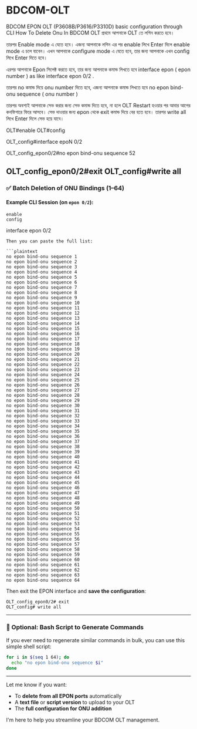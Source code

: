 # BDCOM-OLT
BDCOM EPON OLT (P3608B/P3616/P3310D) basic configuration through CLI
How To Delete Onu In BDCOM OLT
প্রথমে আপনাকে OLT তে লগিন করতে হবে।

তারপর Enable mode এ যেতে হবে। এজন্য আপনাকে লগিন এর পর enable লিখে Enter দিলে enable mode এ চলে যাবেন। এখন আপনাকে configure mode এ যেতে হবে, তার জন্য আপনাকে এখন config লিখে Enter দিতে হবে।

এরপর আপনাকে Epon সিলেক্ট করতে হবে, তার জন্য আপনাকে কমান্ড লিখতে হবে interface epon ( epon number ) as like interface epon 0/2 .

তারপর no কমান্ড দিয়ে onu number দিতে হবে, এজন্য আপনাকে কমান্ড লিখতে হবে no epon bind-onu sequence ( onu number )

তারপর অবশ্যই আপনাকে সেভ করার জন্য সেভ কমান্ড দিতে হবে, না হলে OLT Restart হওয়ার পর আবার আগের কনফিগারে ফিরে আসবে। সেভ দাওয়ার জন্য epon থেকে exit কমান্ড দিয়ে বের হতে হবে। তারপর write all লিখে Enter দিলে সেভ হয়ে যাবে।

OLT#enable
OLT#config

OLT_config#interface epoN 0/2

OLT_config_epon0/2#no epon bind-onu sequence 52

OLT_config_epon0/2#exit
OLT_config#write all
---

### ✅ **Batch Deletion of ONU Bindings (1–64)**

#### Example CLI Session (on `epon 0/2`):

```plaintext
enable
config
```
interface epon 0/2
```
Then you can paste the full list:

```plaintext
no epon bind-onu sequence 1
no epon bind-onu sequence 2
no epon bind-onu sequence 3
no epon bind-onu sequence 4
no epon bind-onu sequence 5
no epon bind-onu sequence 6
no epon bind-onu sequence 7
no epon bind-onu sequence 8
no epon bind-onu sequence 9
no epon bind-onu sequence 10
no epon bind-onu sequence 11
no epon bind-onu sequence 12
no epon bind-onu sequence 13
no epon bind-onu sequence 14
no epon bind-onu sequence 15
no epon bind-onu sequence 16
no epon bind-onu sequence 17
no epon bind-onu sequence 18
no epon bind-onu sequence 19
no epon bind-onu sequence 20
no epon bind-onu sequence 21
no epon bind-onu sequence 22
no epon bind-onu sequence 23
no epon bind-onu sequence 24
no epon bind-onu sequence 25
no epon bind-onu sequence 26
no epon bind-onu sequence 27
no epon bind-onu sequence 28
no epon bind-onu sequence 29
no epon bind-onu sequence 30
no epon bind-onu sequence 31
no epon bind-onu sequence 32
no epon bind-onu sequence 33
no epon bind-onu sequence 34
no epon bind-onu sequence 35
no epon bind-onu sequence 36
no epon bind-onu sequence 37
no epon bind-onu sequence 38
no epon bind-onu sequence 39
no epon bind-onu sequence 40
no epon bind-onu sequence 41
no epon bind-onu sequence 42
no epon bind-onu sequence 43
no epon bind-onu sequence 44
no epon bind-onu sequence 45
no epon bind-onu sequence 46
no epon bind-onu sequence 47
no epon bind-onu sequence 48
no epon bind-onu sequence 49
no epon bind-onu sequence 50
no epon bind-onu sequence 51
no epon bind-onu sequence 52
no epon bind-onu sequence 53
no epon bind-onu sequence 54
no epon bind-onu sequence 55
no epon bind-onu sequence 56
no epon bind-onu sequence 57
no epon bind-onu sequence 58
no epon bind-onu sequence 59
no epon bind-onu sequence 60
no epon bind-onu sequence 61
no epon bind-onu sequence 62
no epon bind-onu sequence 63
no epon bind-onu sequence 64
```

Then exit the EPON interface and **save the configuration**:

```plaintext
OLT_config_epon0/2# exit
OLT_config# write all
```

---

### 🔁 Optional: Bash Script to Generate Commands

If you ever need to regenerate similar commands in bulk, you can use this simple shell script:

```bash
for i in $(seq 1 64); do
  echo "no epon bind-onu sequence $i"
done
```

---

Let me know if you want:

* To **delete from all EPON ports** automatically
* A **text file** or **script version** to upload to your OLT
* The **full configuration for ONU addition**

I'm here to help you streamline your BDCOM OLT management.
